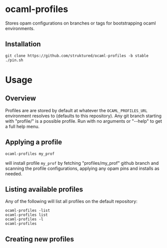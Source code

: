 # ocaml-profiles
Stores opam configurations on branches or tags for bootstrapping ocaml environments.

## Installation

```
git clone https://github.com/struktured/ocaml-profiles -b stable
./pin.sh
```

# Usage

## Overview
Profiles are are stored by default at whatever the ```OCAML_PROFILES_URL``` environment resolves to (defaults to this repository).
Any git branch starting with "profile/" is a possible profile. Run with no arguments or "--help" 
to get a full help menu.

## Applying a profile

```ocaml-profiles my_prof```

will install profile ```my_prof``` by fetching "profiles/my_prof" github branch and scanning the profile configurations, 
applying any opam pins and installs as needed.

## Listing available profiles

Any of the following will list all profiles on the default repository:

```
ocaml-profiles -list 
ocaml-profiles list 
ocaml-profiles -l
ocaml-profiles
```

## Creating new profiles



